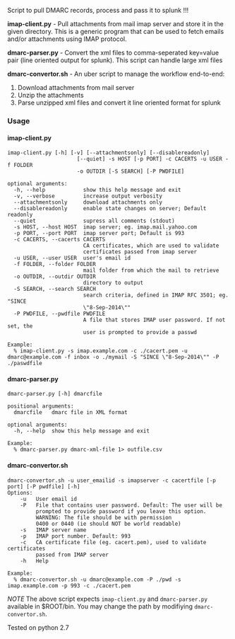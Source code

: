 Script to pull DMARC records, process and pass it to splunk !!!
 
**imap-client.py** - Pull attachments from mail imap server and store
it in the given directory. This is a generic program that can be used to
fetch emails and/or attachments using IMAP protocol.

**dmarc-parser.py** - Convert the xml files to comma-seperated key=value
 pair (line oriented output for splunk). This script can handle large xml files

**dmarc-convertor.sh** - An uber script to manage the workflow end-to-end:
  1. Download attachments from mail server
  2. Unzip the attachments
  3. Parse unzipped xml files and convert it line oriented format for splunk

### Usage

#### imap-client.py

``` 
imap-client.py [-h] [-v] [--attachmentsonly] [--disablereadonly]
                      [--quiet] -s HOST [-p PORT] -c CACERTS -u USER -f FOLDER
                      -o OUTDIR [-S SEARCH] [-P PWDFILE]

optional arguments:
  -h, --help            show this help message and exit
  -v, --verbose         increase output verbosity
  --attachmentsonly     download attachments only
  --disablereadonly     enable state changes on server; Default readonly
  --quiet               supress all comments (stdout)
  -s HOST, --host HOST  imap server; eg. imap.mail.yahoo.com
  -p PORT, --port PORT  imap server port; Default is 993
  -c CACERTS, --cacerts CACERTS
                        CA certificates, which are used to validate
                        certificates passed from imap server
  -u USER, --user USER  user's email id
  -f FOLDER, --folder FOLDER
                        mail folder from which the mail to retrieve
  -o OUTDIR, --outdir OUTDIR
                        directory to output
  -S SEARCH, --search SEARCH
                        search criteria, defined in IMAP RFC 3501; eg. "SINCE
                        \"8-Sep-2014\""
  -P PWDFILE, --pwdfile PWDFILE
                        A file that stores IMAP user password. If not set, the
                        user is prompted to provide a passwd

Example: 
  % imap-client.py -s imap.example.com -c ./cacert.pem -u dmarc@example.com -f inbox -o ./mymail -S "SINCE \"8-Sep-2014\"" -P
./paswdfile
```

#### dmarc-parser.py

```
dmarc-parser.py [-h] dmarcfile

positional arguments:
  dmarcfile   dmarc file in XML format

optional arguments:
  -h, --help  show this help message and exit

Example: 
  % dmarc-parser.py dmarc-xml-file 1> outfile.csv
```

#### dmarc-convertor.sh

```
dmarc-convertor.sh -u user_emailid -s imapserver -c cacertfile [-p port] [-P pwdfile] [-h] 
Options:
    -u   User email id
    -P   File that contains user password. Default: The user will be 
         prompted to provide password if you leave this option.
         WARNING: The file should be with permission
         0400 or 0440 (ie should NOT be world readable)
    -s   IMAP server name
    -p   IMAP port number. Default: 993
    -c   CA certificate file (eg. cacert.pem), used to validate certificates
         passed from IMAP server
    -h   Help

Example:
  % dmarc-convertor.sh -u dmarc@example.com -P ./pwd -s imap.example.com -p 993 -c ./cacert.pem
```
*NOTE* The above script expects `imap-client.py` and `dmarc-parser.py` available in $ROOT/bin. You may change the path by modifiying `dmarc-convertor.sh`. 

Tested on python 2.7
